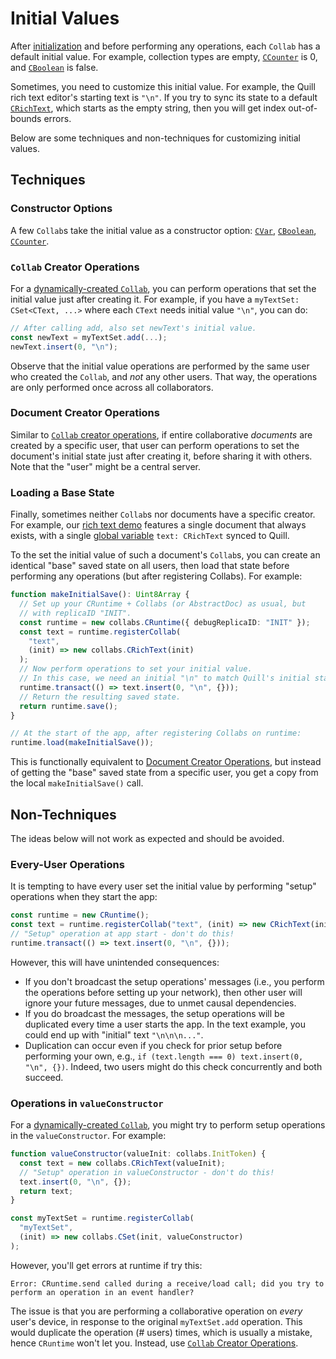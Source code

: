 # Initial Values

After [initialization](../guide/initialization.html) and before performing any operations, each `Collab` has a default initial value. For example, collection types are empty, [`CCounter`](../api/collabs/classes/CCounter.html) is 0, and [`CBoolean`](../api/collabs/classes/CBoolean.html) is false.

Sometimes, you need to customize this initial value. For example, the Quill rich text editor's starting text is `"\n"`. If you try to sync its state to a default [`CRichText`](../api/collabs/classes/CRichText.html), which starts as the empty string, then you will get index out-of-bounds errors.

Below are some techniques and non-techniques for customizing initial values.

## Techniques

### Constructor Options

A few `Collab`s take the initial value as a constructor option: [`CVar`](../api/collabs/classes/CVar.html), [`CBoolean`](../api/collabs/classes/CBoolean.html), [`CCounter`](../api/collabs/classes/CCounter.html).

### `Collab` Creator Operations

For a [dynamically-created `Collab`](../guide/initialization.html#dynamically-created-collabs), you can perform operations that set the initial value just after creating it. For example, if you have a `myTextSet: CSet<CText, ...>` where each `CText` needs initial value `"\n"`, you can do:

```ts
// After calling add, also set newText's initial value.
const newText = myTextSet.add(...);
newText.insert(0, "\n");
```

Observe that the initial value operations are performed by the same user who created the `Collab`, and _not_ any other users. That way, the operations are only performed once across all collaborators.

### Document Creator Operations

Similar to [`Collab` creator operations](#collab-creator-operations), if entire collaborative _documents_ are created by a specific user, that user can perform operations to set the document's initial state just after creating it, before sharing it with others. Note that the "user" might be a central server.

### Loading a Base State

Finally, sometimes neither `Collab`s nor documents have a specific creator. For example, our [rich text demo](https://github.com/composablesys/collabs/blob/master/demos/apps/rich-text/src/rich_text.ts) features a single document that always exists, with a single [global variable](../guide/initialization.html#global-variable-collabs) `text: CRichText` synced to Quill.

To the set the initial value of such a document's `Collab`s, you can create an identical "base" saved state on all users, then load that state before performing any operations (but after registering Collabs). For example:

```ts
function makeInitialSave(): Uint8Array {
  // Set up your CRuntime + Collabs (or AbstractDoc) as usual, but
  // with replicaID "INIT".
  const runtime = new collabs.CRuntime({ debugReplicaID: "INIT" });
  const text = runtime.registerCollab(
    "text",
    (init) => new collabs.CRichText(init)
  );
  // Now perform operations to set your initial value.
  // In this case, we need an initial "\n" to match Quill's initial state.
  runtime.transact(() => text.insert(0, "\n", {}));
  // Return the resulting saved state.
  return runtime.save();
}

// At the start of the app, after registering Collabs on runtime:
runtime.load(makeInitialSave());
```

This is functionally equivalent to [Document Creator Operations](#document-creator-operations), but instead of getting the "base" saved state from a specific user, you get a copy from the local `makeInitialSave()` call.

## Non-Techniques

The ideas below will not work as expected and should be avoided.

### Every-User Operations

It is tempting to have every user set the initial value by performing "setup" operations when they start the app:

```ts
const runtime = new CRuntime();
const text = runtime.registerCollab("text", (init) => new CRichText(init));
// "Setup" operation at app start - don't do this!
runtime.transact(() => text.insert(0, "\n", {}));
```

However, this will have unintended consequences:

- If you don't broadcast the setup operations' messages (i.e., you perform the operations before setting up your network), then other user will ignore your future messages, due to unmet causal dependencies.
- If you do broadcast the messages, the setup operations will be duplicated every time a user starts the app. In the text example, you could end up with "initial" text `"\n\n\n..."`.
- Duplication can occur even if you check for prior setup before performing your own, e.g., `if (text.length === 0) text.insert(0, "\n", {})`. Indeed, two users might do this check concurrently and both succeed.

### Operations in `valueConstructor`

For a [dynamically-created `Collab`](../guide/initialization.html#dynamically-created-collabs), you might try to perform setup operations in the `valueConstructor`. For example:

```ts
function valueConstructor(valueInit: collabs.InitToken) {
  const text = new collabs.CRichText(valueInit);
  // "Setup" operation in valueConstructor - don't do this!
  text.insert(0, "\n", {});
  return text;
}

const myTextSet = runtime.registerCollab(
  "myTextSet",
  (init) => new collabs.CSet(init, valueConstructor)
);
```

However, you'll get errors at runtime if try this:

```
Error: CRuntime.send called during a receive/load call; did you try to perform an operation in an event handler?
```

The issue is that you are performing a collaborative operation on _every_ user's device, in response to the original `myTextSet.add` operation. This would duplicate the operation (# users) times, which is usually a mistake, hence `CRuntime` won't let you. Instead, use [`Collab` Creator Operations](#collab-creator-operations).
